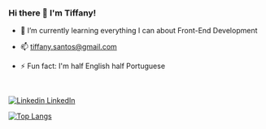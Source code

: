 ### Hi there 👋  I'm Tiffany!


- 🌱 I’m currently learning everything I can about Front-End Development 

- 📫  tiffany.santos@gmail.com 

- ⚡ Fun fact: I'm half English half Portuguese

<br >

[![Linkedin](https://i.stack.imgur.com/gVE0j.png) LinkedIn](https://www.linkedin.com/in/tiffany-santos-b839b9160/)&nbsp;

[![Top Langs](https://github-readme-stats.vercel.app/api/top-langs/?username=TiffanySantos)](https://github.com/TiffanySantos/github-readme-stats)
